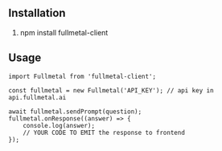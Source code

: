## Installation

1. npm install fullmetal-client
## Usage
```
import Fullmetal from 'fullmetal-client';

const fullmetal = new Fullmetal('API_KEY'); // api key in api.fullmetal.ai

await fullmetal.sendPrompt(question);
fullmetal.onResponse((answer) => {
    console.log(answer);
    // YOUR CODE TO EMIT the response to frontend
});
```
